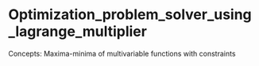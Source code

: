 # Optimization_problem_solver_using_lagrange_multiplier
Concepts: Maxima-minima of multivariable functions with constraints
